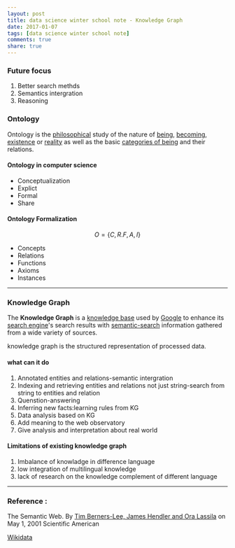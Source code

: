 ```yaml
---
layout: post
title: data science winter school note - Knowledge Graph
date: 2017-01-07
tags: [data science winter school note]
comments: true
share: true
---
```


### Future focus

1. Better search methds
2. Semantics intergration
3. Reasoning 

### Ontology

Ontology is the [philosophical](https://en.wikipedia.org/wiki/Philosophy) study of the nature of [being](https://en.wikipedia.org/wiki/Being), [becoming](https://en.wikipedia.org/wiki/Becoming_(philosophy)), [existence](https://en.wikipedia.org/wiki/Existence) or [reality](https://en.wikipedia.org/wiki/Reality) as well as the basic [categories of being](https://en.wikipedia.org/wiki/Category_of_being) and their relations.

#### Ontology in computer science

- Conceptualization
- Explict
- Formal
- Share

#### Ontology Formalization

$$
O = \{C,R.F,A,I\}
$$

- Concepts
- Relations
- Functions
- Axioms
- Instances

---

### Knowledge Graph

The **Knowledge Graph** is a [knowledge base](https://en.wikipedia.org/wiki/Knowledge_base) used by [Google](https://en.wikipedia.org/wiki/Google) to enhance its [search engine](https://en.wikipedia.org/wiki/Search_engine)'s search results with [semantic-search](https://en.wikipedia.org/wiki/Semantic_search) information gathered from a wide variety of sources. 

knowledge graph is the structured representation of processed data.

#### what can it do 

1. Annotated entities and relations-semantic intergration
2. Indexing and retrieving entities and relations not just string-search from string to entities and relation
3. Quenstion-answering
4. Inferring new facts:learning rules from KG
5. Data analysis based on KG
6. Add meaning to the web observatory
7. Give analysis and interpretation about real world


#### Limitations of existing knowledge graph

1. Imbalance of knowladge in difference language
2. low integration of multilingual knowledge
3. lack of research on the knowledge complement of different language


---

### Reference : 

The Semantic Web. By [Tim Berners-Lee, James Hendler and Ora Lassila](https://www.scientificamerican.com/author/tim-berners-lee-james-hendler-and-ora-lassila/) on May 1, 2001 Scientific American

[Wikidata](https://en.wikipedia.org/wiki/Wikidata)

